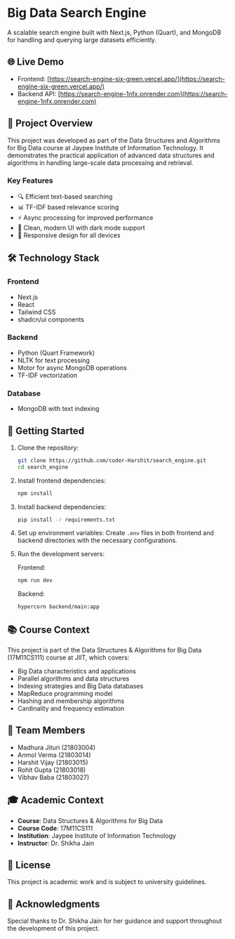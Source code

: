 # Big Data Search Engine

A scalable search engine built with Next.js, Python (Quart), and MongoDB for handling and querying large datasets efficiently.

## 🌐 Live Demo

- Frontend: [https://search-engine-six-green.vercel.app/](https://search-engine-six-green.vercel.app/)
- Backend API: [https://search-engine-1nfx.onrender.com](https://search-engine-1nfx.onrender.com)

## 🎯 Project Overview

This project was developed as part of the Data Structures and Algorithms for Big Data course at Jaypee Institute of Information Technology. It demonstrates the practical application of advanced data structures and algorithms in handling large-scale data processing and retrieval.

### Key Features

- 🔍 Efficient text-based searching
- 📊 TF-IDF based relevance scoring
- ⚡ Async processing for improved performance
- 🎨 Clean, modern UI with dark mode support
- 📱 Responsive design for all devices

## 🛠️ Technology Stack

### Frontend
- Next.js
- React
- Tailwind CSS
- shadcn/ui components

### Backend
- Python (Quart Framework)
- NLTK for text processing
- Motor for async MongoDB operations
- TF-IDF vectorization

### Database
- MongoDB with text indexing

## 🚀 Getting Started

1. Clone the repository:
   ```bash
   git clone https://github.com/coder-Harshit/search_engine.git
   cd search_engine
   ```

2. Install frontend dependencies:
   ```bash
   npm install
   ```

3. Install backend dependencies:
   ```bash
   pip install -r requirements.txt
   ```

4. Set up environment variables:
   Create `.env` files in both frontend and backend directories with the necessary configurations.

5. Run the development servers:
   
   Frontend:
   ```bash
   npm run dev
   ```

   Backend:
   ```bash
   hypercorn backend/main:app
   ```

## 📚 Course Context

This project is part of the Data Structures & Algorithms for Big Data (17M11CS111) course at JIIT, which covers:

- Big Data characteristics and applications
- Parallel algorithms and data structures
- Indexing strategies and Big Data databases
- MapReduce programming model
- Hashing and membership algorithms
- Cardinality and frequency estimation

## 👥 Team Members

- Madhura Jituri (21803004)
- Anmol Verma (21803014)
- Harshit Vijay (21803015)
- Rohit Gupta (21803018)
- Vibhav Baba (21803027)

## 🎓 Academic Context

- **Course**: Data Structures & Algorithms for Big Data
- **Course Code**: 17M11CS111
- **Institution**: Jaypee Institute of Information Technology
- **Instructor**: Dr. Shikha Jain

## 📄 License

This project is academic work and is subject to university guidelines.

## 🙏 Acknowledgments

Special thanks to Dr. Shikha Jain for her guidance and support throughout the development of this project.